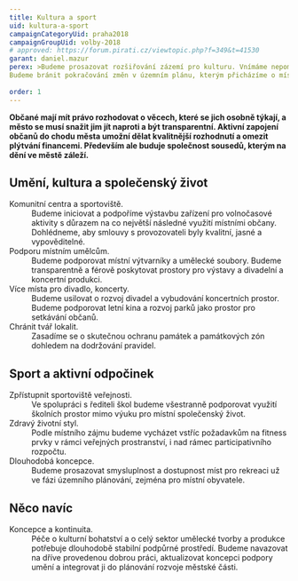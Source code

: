 ```yaml
---
title: Kultura a sport
uid: kultura-a-sport
campaignCategoryUid: praha2018
campaignGroupUid: volby-2018
# approved: https://forum.pirati.cz/viewtopic.php?f=349&t=41530
garant: daniel.mazur
perex: >Budeme prosazovat rozšiřování zázemí pro kulturu. Vnímáme nepoměrně nízký počet divadel (Švandovo divadlo, Orfeus), pro větší koncerty u nás prostor není. Chceme to změnit a výrazně zvýšit míru zapojení městské části do kulturního dění v Praze.
Budeme bránit pokračování změn v územním plánu, kterým přicházíme o místa pro aktivní sportování ve prospěch další developerské výstavby. Budeme otevírat sportoviště při školách občanům. Společně s Magistrátem budeme propojovat síť cyklostezek a cyklotras.
  
order: 1
---
```


**Občané mají mít právo rozhodovat o věcech, které se jich osobně týkají, a město se musí snažit jim jít naproti a být transparentní. Aktivní zapojení občanů do chodu města umožní dělat kvalitnější rozhodnutí a omezit plýtvání financemi. Především ale buduje společnost sousedů, kterým na dění ve městě záleží.**

## Umění, kultura a společenský život

<dl class="c-program-key-point-list">
    <dt>Komunitní centra a sportoviště.</dt>
    <dd>Budeme iniciovat a podpoříme výstavbu zařízení pro volnočasové aktivity s důrazem na co největší následné využití místními občany. Dohlédneme, aby smlouvy s provozovateli byly kvalitní, jasné a vypověditelné.</dd>
    <dt>Podporu místním umělcům.</dt>
    <dd>Budeme podporovat místní výtvarníky a umělecké soubory. Budeme transparentně a férově poskytovat prostory pro výstavy a divadelní a koncertní produkci.</dd>
    <dt>Více místa pro divadlo, koncerty.</dt>
    <dd>Budeme usilovat o rozvoj divadel a vybudování koncertních prostor. Budeme podporovat letní kina a rozvoj parků jako prostor pro setkávání občanů.</dd>
    <dt>Chránit tvář lokalit.</dt>
    <dd>Zasadíme se o skutečnou ochranu památek a památkových zón dohledem na dodržování pravidel.
</dd>
</dl>

## Sport a aktivní odpočinek

<dl class="c-program-key-point-list">
    <dt>Zpřístupnit sportoviště veřejnosti.</dt>
    <dd>Ve spolupráci s řediteli škol budeme všestranně podporovat využití školních prostor mimo výuku pro místní společenský život.</dd>
    <dt>Zdravý životní styl.</dt>
    <dd>Podle místního zájmu budeme vycházet vstříc požadavkům na fitness prvky v rámci veřejných prostranství, i nad rámec participativního rozpočtu.</dd>
    <dt>Dlouhodobá koncepce.</dt>
    <dd>Budeme prosazovat smysluplnost a dostupnost míst pro rekreaci už ve fázi územního plánování, zejména pro místní obyvatele.</dd>
</dl>

## Něco navíc

<dl class="c-program-key-point-list">
    <dt>Koncepce a kontinuita.</dt>
    <dd>Péče o kulturní bohatství a o celý sektor umělecké tvorby a produkce potřebuje dlouhodobě stabilní podpůrné prostředí. Budeme navazovat na dříve provedenou dobrou práci, aktualizovat koncepci podpory umění a integrovat ji do plánování rozvoje městské části.</dd>
</dl>
